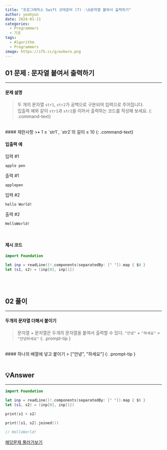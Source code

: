 ```yaml
---
title: "프로그래머스 Swift 코테준비 (7) -\b문자열 붙여서 출력하기"
author: yeahyun
date: 2024-01-11
categories:
  - Programmers
  - 기초
tags:
  - Algorithm
  - Programmers
image: https://ifh.cc/g/wvbwro.png
---
```

## 01 문제 :  문자열 붙여서 출력하기
---
#### 문제 설명

>두 개의 문자열 `str1`, `str2`가 공백으로 구분되어 입력으로 주어집니다.  
입출력 예와 같이 `str1`과 `str2`을 이어서 출력하는 코드를 작성해 보세요.
{: .command-text}

<br>
#### 제한사항
>• 1 ≤ `str1`, `str2`의 길이 ≤ 10
{: .command-text}

<br>

#### 입출력 예

입력 #1
```
apple pen
```

출력 #1
```
applepen
```


입력 #2
```
hello World!
```

출력 #2
```
HelloWorld!
```

<br>

#### 제시 코드

```swift
import Foundation

let inp = readLine()!.components(separatedBy: [" "]).map { $0 }
let (s1, s2) = (inp[0], inp[1])

```

<br>
<br>

## 02 풀이
---
#### 두개의 문자열 더해서 붙이기
> 문자열 + 문자열은 두개의 문자열을 붙여서 출력할 수 있다.
> `"안녕"` + `"하세요"` = `"안녕하세요"`
{: .prompt-tip }

<br>
#### 하나의 배열에 넣고 붙이기
> ["안녕", "하세요"]
{: .prompt-tip }

<br>
<br>

## 💡Answer
---

```swift
import Foundation

let inp = readLine()!.components(separatedBy: [" "]).map { $0 }
let (s1, s2) = (inp[0], inp[1])

print(s1 + s2)

print([s1, s2].joined())

// HelloWorld!
```


[해당문제 풀러가보기](https://school.programmers.co.kr/learn/courses/30/lessons/181946)



